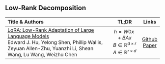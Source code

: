 
## Low-Rank Decomposition
| Title & Authors | TL;DR | Links |
|:--|  :----: | :---:|
[LoRA: Low-Rank Adaptation of Large Language Models](https://arxiv.org/pdf/2106.09685) <br> Edward J. Hu, Yelong Shen, Phillip Wallis, Zeyuan Allen-Zhu, Yuanzhi Li, Shean Wang, Lu Wang, Weizhu Chen| $h = W0x + BAx$ <br> $B \in \mathbb{R}^{d\times r}$    $A \in \mathbb{R}^{r\times d}$ |[Github](https://github.com/microsoft/LoRA) <br> [Paper](https://arxiv.org/pdf/2106.09685)|




[//]: #06/28